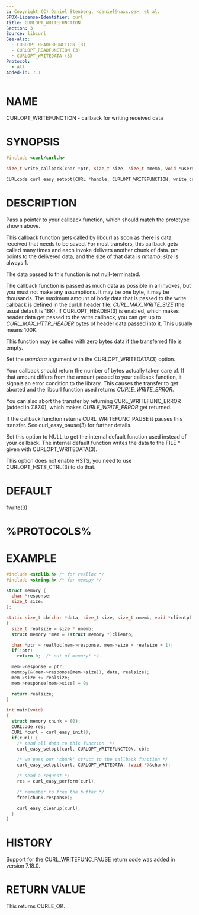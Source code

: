 ```yaml
---
c: Copyright (C) Daniel Stenberg, <daniel@haxx.se>, et al.
SPDX-License-Identifier: curl
Title: CURLOPT_WRITEFUNCTION
Section: 3
Source: libcurl
See-also:
  - CURLOPT_HEADERFUNCTION (3)
  - CURLOPT_READFUNCTION (3)
  - CURLOPT_WRITEDATA (3)
Protocol:
  - All
Added-in: 7.1
---
```


# NAME

CURLOPT_WRITEFUNCTION - callback for writing received data

# SYNOPSIS

~~~c
#include <curl/curl.h>

size_t write_callback(char *ptr, size_t size, size_t nmemb, void *userdata);

CURLcode curl_easy_setopt(CURL *handle, CURLOPT_WRITEFUNCTION, write_callback);
~~~

# DESCRIPTION

Pass a pointer to your callback function, which should match the prototype
shown above.

This callback function gets called by libcurl as soon as there is data
received that needs to be saved. For most transfers, this callback gets called
many times and each invoke delivers another chunk of data. *ptr* points to the
delivered data, and the size of that data is *nmemb*; *size* is always 1.

The data passed to this function is not null-terminated.

The callback function is passed as much data as possible in all invokes, but
you must not make any assumptions. It may be one byte, it may be
thousands. The maximum amount of body data that is passed to the write
callback is defined in the curl.h header file: *CURL_MAX_WRITE_SIZE* (the
usual default is 16K). If CURLOPT_HEADER(3) is enabled, which makes header
data get passed to the write callback, you can get up to
*CURL_MAX_HTTP_HEADER* bytes of header data passed into it. This usually means
100K.

This function may be called with zero bytes data if the transferred file is
empty.

Set the *userdata* argument with the CURLOPT_WRITEDATA(3) option.

Your callback should return the number of bytes actually taken care of. If
that amount differs from the amount passed to your callback function, it
signals an error condition to the library. This causes the transfer to get
aborted and the libcurl function used returns *CURLE_WRITE_ERROR*.

You can also abort the transfer by returning CURL_WRITEFUNC_ERROR (added in
7.87.0), which makes *CURLE_WRITE_ERROR* get returned.

If the callback function returns CURL_WRITEFUNC_PAUSE it pauses this
transfer. See curl_easy_pause(3) for further details.

Set this option to NULL to get the internal default function used instead of
your callback. The internal default function writes the data to the FILE *
given with CURLOPT_WRITEDATA(3).

This option does not enable HSTS, you need to use CURLOPT_HSTS_CTRL(3) to
do that.

# DEFAULT

fwrite(3)

# %PROTOCOLS%

# EXAMPLE

~~~c
#include <stdlib.h> /* for realloc */
#include <string.h> /* for memcpy */

struct memory {
  char *response;
  size_t size;
};

static size_t cb(char *data, size_t size, size_t nmemb, void *clientp)
{
  size_t realsize = size * nmemb;
  struct memory *mem = (struct memory *)clientp;

  char *ptr = realloc(mem->response, mem->size + realsize + 1);
  if(!ptr)
    return 0;  /* out of memory! */

  mem->response = ptr;
  memcpy(&(mem->response[mem->size]), data, realsize);
  mem->size += realsize;
  mem->response[mem->size] = 0;

  return realsize;
}

int main(void)
{
  struct memory chunk = {0};
  CURLcode res;
  CURL *curl = curl_easy_init();
  if(curl) {
    /* send all data to this function  */
    curl_easy_setopt(curl, CURLOPT_WRITEFUNCTION, cb);

    /* we pass our 'chunk' struct to the callback function */
    curl_easy_setopt(curl, CURLOPT_WRITEDATA, (void *)&chunk);

    /* send a request */
    res = curl_easy_perform(curl);

    /* remember to free the buffer */
    free(chunk.response);

    curl_easy_cleanup(curl);
  }
}
~~~

# HISTORY

Support for the CURL_WRITEFUNC_PAUSE return code was added in version 7.18.0.

# RETURN VALUE

This returns CURLE_OK.
